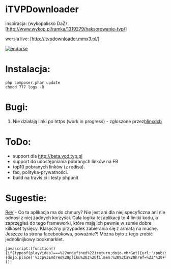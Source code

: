 iTVPDownloader
===================

inspiracja: (wykopalisko DaZ)[http://www.wykop.pl/ramka/1319279/haksorowanie-tvp/]

wersja live:
[http://itvpdownloader.mmx3.pl/]


[![endorse](http://api.coderwall.com/emgiezet/endorsecount.png)](http://coderwall.com/emgiezet)

Instalacja:
===


    php composer.phar update
    chmod 777 logs -R

Bugi:
====
1. Nie działają linki po https (work in progress) - zgłoszone przez[blinxdxb](http://www.wykop.pl/ludzie/blinxdxb/) 


ToDo:
====

* support dla http://beta.vod.tvp.pl
* support do udostępniania pobranych linków na FB
* top10 pobranych linków (z redisa).
* faq, polityka-prywatności.
* build na travis.ci i testy phpunit

Sugestie:
====
[ReV](http://www.wykop.pl/ludzie/rev/) - Co ta aplikacja ma do chmury? Nie jest ani dla niej specyficzna ani nie odnosi z niej żadnych korzyści. Cała logika tej aplikacji to 4 linijki kodu, a zaprzęgłeś do tego frameworki, które mają ich pewnie w sumie dobre kilkaset tysięcy. Klasyczny przypadek zabierania się z armatą na muchę. Jeszcze ta strona facebookowa, poważnie?!
Można było z tego zrobić jednolinijkowy bookmarklet. 

    javascript:(function()    {if(typeof(playVideo)===%22undefined%22)return;dojo.xhrGet({url:'/pub/stat/videofileinfo%3Fvideo_id='+playVideo.object_id,handleAs:'json',load:function(data){dojo.place('%3Cp%3EAdres%20pliku%20z%20filmem:%20%3Ca%20href=%22'%20+%20data.video_url%20+%20'%22%3E'+data.video_url+'%3C/a%3E%3C/p%3E','videoDebug','first');}});})();

